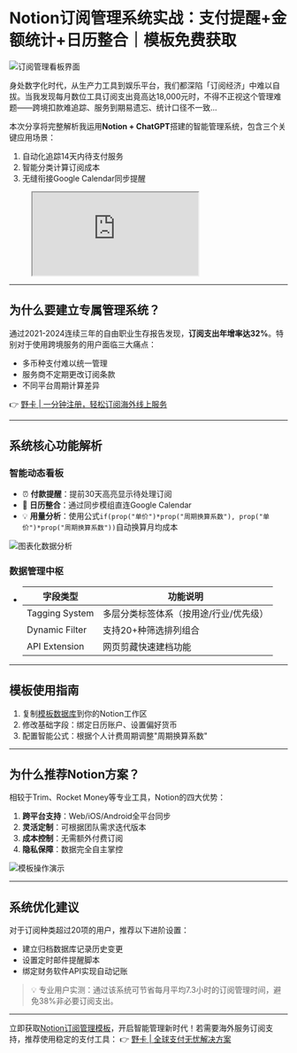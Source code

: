 # Notion订阅管理系统实战：支付提醒+金额统计+日历整合｜模板免费获取

![订阅管理看板界面](https://bbtdd.com/wp-content/uploads/img/214054174584903.webp)

身处数字化时代，从生产力工具到娱乐平台，我们都深陷「订阅经济」中难以自拔。当我发现每月数位工具订阅支出竟高达18,000元时，不得不正视这个管理难题——跨境扣款难追踪、服务到期易遗忘、统计口径不一致...

本次分享将完整解析我运用**Notion + ChatGPT**搭建的智能管理系统，包含三个关键应用场景：
1. 自动化追踪14天内待支付服务
2. 智能分类计算订阅成本
3. 无缝衔接Google Calendar同步提醒

<figure>
    <iframe title="Notion订阅管理系统制作全流程" src="https://www.youtube.com/embed/gGp8JAU3TAo"></iframe>
</figure>

---

## 为什么要建立专属管理系统？
通过2021-2024连续三年的自由职业生存报告发现，**订阅支出年增率达32%**。特别对于使用跨境服务的用户面临三大痛点：
- 多币种支付难以统一管理
- 服务商不定期更改订阅条款
- 不同平台周期计算差异

👉 [野卡 | 一分钟注册，轻松订阅海外线上服务](https://bbtdd.com/yeka)

---

## 系统核心功能解析

### 智能动态看板
- ⏰ **付款提醒**：提前30天高亮显示待处理订阅
- 📆 **日历整合**：通过同步模组直连Google Calendar
- 💡 **用量分析**：使用公式`if(prop("单价")*prop("周期换算系数"), prop("单价")*prop("周期换算系数"))`自动换算月均成本

![图表化数据分析](https://bbtdd.com/wp-content/uploads/img/61485054274.webp)

### 数据管理中枢
- 字段类型 | 功能说明
  --- | ---
  Tagging System | 多层分类标签体系（按用途/行业/优先级）
  Dynamic Filter | 支持20+种筛选排列组合
  API Extension | 网页剪藏快速建档功能

---

## 模板使用指南
1. 复制[模板数据库](https://bbtdd.com/yeka)到你的Notion工作区
2. 修改基础字段：绑定日历账户、设置偏好货币
3. 配置智能公式：根据个人计费周期调整"周期换算系数"

---

## 为什么推荐Notion方案？
相较于Trim、Rocket Money等专业工具，Notion的四大优势：
1. **跨平台支持**：Web/iOS/Android全平台同步
2. **灵活定制**：可根据团队需求迭代版本
3. **成本控制**：无需额外付费订阅
4. **隐私保障**：数据完全自主掌控

![模板操作演示](https://bbtdd.com/wp-content/uploads/img/79919262127.webp)

---

## 系统优化建议
对于订阅种类超过20项的用户，推荐以下进阶设置：
- 建立归档数据库记录历史变更
- 设置定时邮件提醒脚本
- 绑定财务软件API实现自动记账

> 💡 专业用户实测：通过该系统可节省每月平均7.3小时的订阅管理时间，避免38%非必要订阅支出。

---

立即获取[Notion订阅管理模板](https://bbtdd.com/yeka)，开启智能管理新时代！若需要海外服务订阅支持，推荐使用稳定的支付工具：
👉 [野卡 | 全球支付无忧解决方案](https://bbtdd.com/yeka)